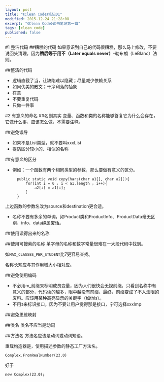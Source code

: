 ```yaml
---
layout: post
title: "《Clean Code》笔记01"
modified: 2015-12-24 21:28:08
excerpt: "《Clean Code》读书笔记第一篇"
tags: [clean code]
published: false
---
```

#1 整洁代码
##糟糕的代码
如果意识到自己的代码很糟糕，那么马上修改，不要说回头清理，因为**稍后等于用不（Later equals never）**-勒布朗（LeBlanc）法则。

##整洁的代码
- 逻辑直截了当，让缺陷难以隐藏；尽量减少依赖关系
- 如同优美的散文；干净利落的抽象
- 在意
- 不要重复代码
- 只做一件事

#2 有意义的命名
##名副其实
变量、函数和类的名称能够答复它为什么会存在，它做什么事，应该怎么做，不需要注释。

##避免误导
- 如果不是List类型，就不要叫xxxList
- 提防区分较小的、相似的名称

##有意义的区分
- 例如：一个函数有两个相同类型的参数，那么要做有意义的区分。
	
		public static void copyChars(char a1[], char a2[]){
			for(int i = 0 ; i < a1.length ; i++){
				a2[i] = a1[i];
			}
		}
	
上边函数的参数名改为source和destination更合适。

- 名称不要有多余的单词，如Product类和ProductInfo、ProductData毫无区别，info、data纯属废话。

##使用读得出来的名称

##使用可搜索的名称
单字母的名称和数字常量很难在一大段代码中找到。

如`MAX_CLASSES_PER_STUDENT`比7更容易查找。

名称长短应与其作用域大小相对应。

##避免使用编码
- 不必用m_前缀来标明成员变量，因为人们很快会无视前缀，只看到名称中有意义的部分，代码读的越多，眼中越没有前缀，最终，前缀变成了不入法眼的废料。应该用某种高亮显示的关键字（如this）。
- 不用`I`来标识接口，因为不要让用户觉得那是接口，宁可选择xxxImp

##避免思维映射

##类名
类名不应当是动词

##方法名
方法名应该是动词或动词短语。

重载构造器是，使用描述参数的静态工厂方法名。
	
	Complex.FromRealNumber(23.0)
	
好于

	new Complex(23.0);


